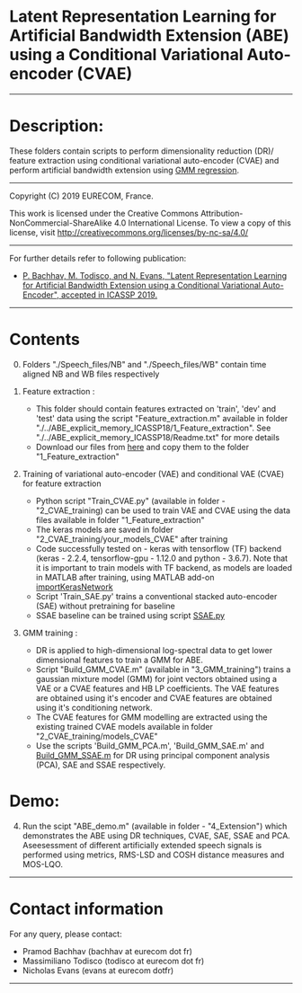 # Latent Representation Learning for Artificial Bandwidth Extension (ABE) using a Conditional Variational Auto-encoder (CVAE)
____________________________________________________________________________

# Description:
These folders contain scripts to perform dimensionality reduction (DR)/ feature extraction using conditional variational auto-encoder (CVAE) and perform artificial bandwidth extension using [GMM regression](https://github.com/bachhavpramod/bandwidth_extension/blob/master/utilities/GMMR.m). 
____________________________________________________________________________
Copyright (C) 2019 EURECOM, France.

This work is licensed under the Creative Commons Attribution-NonCommercial-ShareAlike 4.0 International
License. To view a copy of this license, visit http://creativecommons.org/licenses/by-nc-sa/4.0/
____________________________________________________________________________

For further details refer to following publication:
- [P. Bachhav, M. Todisco, and N. Evans, "Latent Representation Learning for Artificial  Bandwidth Extension using a Conditional Variational Auto-Encoder", accepted in ICASSP 2019. ](http://www.eurecom.fr/fr/publication/5817/download/sec-publi-5817.pdf)
____________________________________________________________________________

# Contents

0) Folders "./Speech_files/NB" and "./Speech_files/WB" contain time aligned NB and WB files respectively

1) Feature extraction :
     - This folder should contain features extracted on 'train', 'dev' and 'test' data using the script "Feature_extraction.m" available in folder 	   	     "./../ABE_explicit_memory_ICASSP18/1_Feature_extraction". See "./../ABE_explicit_memory_ICASSP18/Readme.txt" for more details
     - Download our files from [here](https://drive.google.com/drive/folders/1Tj0VtCJygK05B28cbAGsyNyXzetDdqm5?usp=sharing) and copy them to the folder "1_Feature_extraction"

2) Training of variational auto-encoder (VAE) and conditional VAE (CVAE) for feature extraction 
     - Python script "Train_CVAE.py" (available in folder - "2_CVAE_training) can be used to train VAE and CVAE using the data files available in folder "1_Feature_extraction"
     - The keras models are saved in folder "2_CVAE_training/your_models_CVAE" after training 
     - Code successfully tested on - keras with tensorflow (TF) backend (keras - 2.2.4, tensorflow-gpu - 1.12.0 and python - 3.6.7). Note that it is important to train models with TF backend, as models are loaded in MATLAB after training, using MATLAB add-on [importKerasNetwork](https://fr.mathworks.com/help/deeplearning/ref/importkerasnetwork.html;jsessionid=f4ae65d98620b0cc0675f9c3cd38)
      - Script 'Train_SAE.py' trains a conventional stacked auto-encoder (SAE) without pretraining for baseline
      - SSAE baseline can be trained using script [SSAE.py](https://github.com/bachhavpramod/bandwidth_extension/blob/master/ABE_SSAE_IS18/2_SSAE_training/SSAE.py)

3) GMM training :
     - DR is applied to high-dimensional log-spectral data to get lower dimensional features to train a GMM for ABE.
     - Script "Build_GMM_CVAE.m" (available in "3_GMM_training") trains a gaussian mixture model (GMM) for joint vectors obtained using a VAE or a CVAE features and HB LP coefficients. The VAE features are obtained using it's encoder and CVAE features are obtained using it's conditioning network.   
     - The CVAE features for GMM modelling are extracted using the existing trained CVAE models available in folder "2_CVAE_training/models_CVAE"
     - Use the scripts 'Build_GMM_PCA.m', 'Build_GMM_SAE.m' and [Build_GMM_SSAE.m](https://github.com/bachhavpramod/bandwidth_extension/blob/master/ABE_SSAE_IS18/3_GMM_training/Build_GMM_SSAE.m) for DR using principal component analysis (PCA), SAE and SSAE respectively.   

# Demo:
4) Run the scipt "ABE_demo.m" (available in folder - "4_Extension") which demonstrates the ABE using DR techniques, CVAE, SAE, SSAE and PCA. Aseesessment of different artificially extended speech signals is performed using metrics,  RMS-LSD and COSH distance measures and MOS-LQO.
____________________________________________________________________________
# Contact information

For any query, please contact:

- Pramod Bachhav (bachhav at eurecom dot fr)
- Massimiliano Todisco (todisco at eurecom dot fr)
- Nicholas Evans (evans at eurecom dotfr)
____________________________________________________________________________
